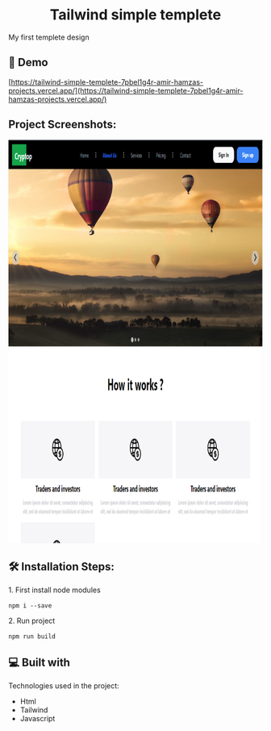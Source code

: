 <h1 align="center" id="title">Tailwind simple templete</h1>

<p id="description">My first templete design</p>

<h2>🚀 Demo</h2>

[https://tailwind-simple-templete-7pbel1g4r-amir-hamzas-projects.vercel.app/](https://tailwind-simple-templete-7pbel1g4r-amir-hamzas-projects.vercel.app/)

<h2>Project Screenshots:</h2>

<img src="img/bg.png" alt="project-screenshot" height="800/">

<h2>🛠️ Installation Steps:</h2>

<p>1. First install node modules</p>

```
npm i --save
```

<p>2. Run project</p>

```
npm run build
```

  
  
<h2>💻 Built with</h2>

Technologies used in the project:

*   Html
*   Tailwind
*   Javascript
